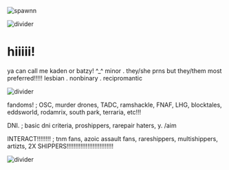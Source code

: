 ![spawnn](https://github.com/user-attachments/assets/5caff800-1b13-47f5-8c71-b1d55ec4bd42)


![divider](https://github.com/user-attachments/assets/56edc4d5-1554-40e9-864e-72037d200515)


# hiiiii!
ya can call me kaden or batzy! ^_^
minor . they/she prns but they/them most preferred!!!!!
lesbian . nonbinary . recipromantic


![divider](https://github.com/user-attachments/assets/06ae86c9-dc97-4ddf-94d3-82558ad3fba5)


fandoms!
; OSC, murder drones, TADC, ramshackle, FNAF, LHG, blocktales, eddsworld, rodamrix, south park, terraria, etc!!!

DNI.
; basic dni criteria, proshippers, rarepair haters, y. /aim

INTERACT!!!!!!!!
; tnm fans, azoic assault fans, rareshippers, multishippers, artizts, 2X SHIPPERS!!!!!!!!!!!!!!!!!!!!!!!!!!!


![divider](https://github.com/user-attachments/assets/06509950-c8e6-4f1d-a0e6-e3bb3534f16d)
